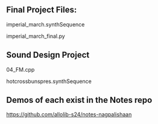 ## Final Project Files:

imperial_march.synthSequence

imperial_march_final.py

## Sound Design Project

04_FM.cpp

hotcrossbunspres.synthSequence

## Demos of each exist in the Notes repo

https://github.com/allolib-s24/notes-nagpalishaan
